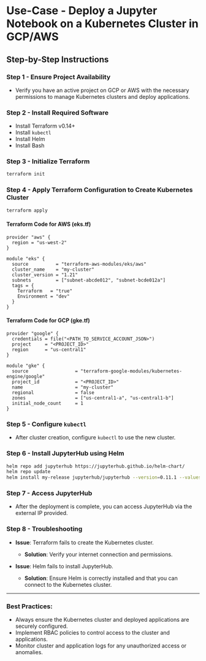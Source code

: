 # Use-Case - Deploy a Jupyter Notebook on a Kubernetes Cluster in GCP/AWS

## Step-by-Step Instructions

### Step 1 - Ensure Project Availability

- Verify you have an active project on GCP or AWS with the necessary permissions to manage Kubernetes clusters and deploy applications.

### Step 2 - Install Required Software

- Install Terraform v0.14+
- Install `kubectl`
- Install Helm
- Install Bash

### Step 3 - Initialize Terraform

```bash
terraform init
```

### Step 4 - Apply Terraform Configuration to Create Kubernetes Cluster

```bash
terraform apply
```

#### Terraform Code for AWS (eks.tf)

```hcl
provider "aws" {
  region = "us-west-2"
}

module "eks" {
  source          = "terraform-aws-modules/eks/aws"
  cluster_name    = "my-cluster"
  cluster_version = "1.21"
  subnets         = ["subnet-abcde012", "subnet-bcde012a"]
  tags = {
    Terraform   = "true"
    Environment = "dev"
  }
}
```

#### Terraform Code for GCP (gke.tf)

```hcl
provider "google" {
  credentials = file("<PATH_TO_SERVICE_ACCOUNT_JSON>")
  project     = "<PROJECT_ID>"
  region      = "us-central1"
}

module "gke" {
  source                 = "terraform-google-modules/kubernetes-engine/google"
  project_id             = "<PROJECT_ID>"
  name                   = "my-cluster"
  regional               = false
  zones                  = ["us-central1-a", "us-central1-b"]
  initial_node_count     = 1
}
```

### Step 5 - Configure `kubectl`

- After cluster creation, configure `kubectl` to use the new cluster.

### Step 6 - Install JupyterHub using Helm

```bash
helm repo add jupyterhub https://jupyterhub.github.io/helm-chart/
helm repo update
helm install my-release jupyterhub/jupyterhub --version=0.11.1 --values config.yaml
```

### Step 7 - Access JupyterHub

- After the deployment is complete, you can access JupyterHub via the external IP provided.

### Step 8 - Troubleshooting

- **Issue**: Terraform fails to create the Kubernetes cluster.
  - **Solution**: Verify your internet connection and permissions.

- **Issue**: Helm fails to install JupyterHub.
  - **Solution**: Ensure Helm is correctly installed and that you can connect to the Kubernetes cluster.

---

### Best Practices:

- Always ensure the Kubernetes cluster and deployed applications are securely configured.
- Implement RBAC policies to control access to the cluster and applications.
- Monitor cluster and application logs for any unauthorized access or anomalies.


